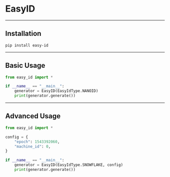 # EasyID
___

## Installation

`
pip install easy-id
`

---

## Basic Usage

```python
from easy_id import *

if __name__ == "__main__":
    generator = EasyID(EasyIdType.NANOID)
    print(generator.generate())

```

---

## Advanced Usage

```python
from easy_id import *

config = {
    "epoch": 1543392060,
    "machine_id": 0,
}

if __name__ == "__main__":
    generator = EasyID(EasyIdType.SNOWFLAKE, config)
    print(generator.generate())
```

